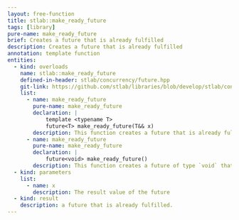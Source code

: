```yaml
---
layout: free-function
title: stlab::make_ready_future
tags: [library]
pure-name: make_ready_future
brief: Creates a future that is already fulfilled
description: Creates a future that is already fulfilled
annotation: template function
entities:
  - kind: overloads
    name: stlab::make_ready_future
    defined-in-header: stlab/concurrency/future.hpp
    git-link: https://github.com/stlab/libraries/blob/develop/stlab/concurrency/future.hpp
    list:
      - name: make_ready_future
        pure-name: make_ready_future
        declaration: |
            template <typename T>
            future<T> make_ready_future(T&& x)
        description: This function creates a future that is already fulfilled.
      - name: make_ready_future
        pure-name: make_ready_future
        declaration: |
            future<void> make_ready_future()
        description: This function creates a future of type `void` that is already fulfilled.
  - kind: parameters
    list:
      - name: x
        description: The result value of the future
  - kind: result
    description: a future that is already fulfilled.
---
```


